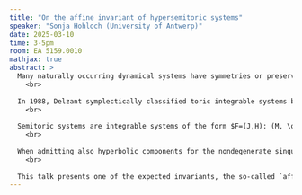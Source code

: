 ```yaml
---
title: "On the affine invariant of hypersemitoric systems"
speaker: "Sonja Hohloch (University of Antwerp)"
date: 2025-03-10
time: 3-5pm
room: EA 5159.0010
mathjax: true
abstract: >
  Many naturally occurring dynamical systems have symmetries or preserved quantities (just think of systems with preserved angles, invariance under rotation etc.). Roughly, integrable systems are Hamiltonian dynamical systems that admit a maximal number of independent symmetries/ preserved quantities.<br>
    <br>
 
  In 1988, Delzant symplectically classified toric integrable systems by means of their momentum map image which is a very nice and special convex polytope, often referred to as `Delzant polytope' of the toric system.<br>
    <br>
 
  Semitoric systems are integrable systems of the form $F=(J,H): (M, \omega) \to \mathbb{R}$ where $(M, \omega)$ is a 4-dimensional connected symplectic manifold and $J$ is proper and induces an effective Hamiltonian torus action and $F$ admits only nondegenerate singularities and no hyperbolic components. Intuitively, semitoric systems generalize toric systems in dimension four by admitting in addition to elliptic-elliptic and elliptic-regular singularities also focus-focus singularities. In 2009-2011, Pelayo $\&$ Vu Ngoc symplecticaly classified semitoric integrable systems in terms of 5 invariants, among which a `generalized semitoric polytope' deduced from the momentum map image, i.e. generalizing the Delzant polytope.<br>
    <br>
 
  When admitting also hyperbolic components for the nondegenerate singularities and mildly degenerate (so-called parabolic) points, then one generalizes semitoric systems to so-called hypersemitoric systems. The long term goal is to obtain a classification of hypersemitoric integrable systems on compact connected 4-dimensional symplectic manifolds.<br>
    <br>
 
  This talk presents one of the expected invariants, the so-called `affine invariant' which is the generalization of the semitoric polytope invariant. This talk is based on ongoing work with N. Flamand (Antwerp) and a joint preprint (arXiv:2411.17509) with K. Efstathiou (Duke Kunshan University) and P. Santos (Antwerp).
---
```

